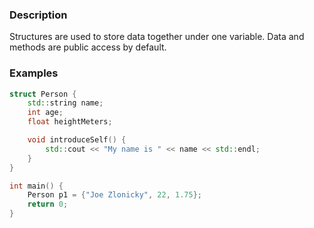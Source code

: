 ### Description
Structures are used to store data together under one variable. Data and methods are public access by default.

### Examples
```c++
struct Person {
	std::string name;
	int age;
	float heightMeters;

	void introduceSelf() {
		std::cout << "My name is " << name << std::endl;
	}
}

int main() {
	Person p1 = {"Joe Zlonicky", 22, 1.75};
	return 0;
}
```